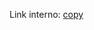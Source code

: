 Link interno: [copy](https://docs.google.com/document/d/1zQ2PEoJXhQMUPP8BiYCD7HsOQ1qPSWuCFiQ0Zq6I7_M/edit?usp=sharing)
